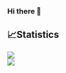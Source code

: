 ### Hi there 👋

## 📈Statistics
<div>
  <img src="https://github-readme-stats.vercel.app/api?username=ZihanChen821&show_icons=true" />
</div>
<div>
  <img src="https://github-readme-streak-stats.herokuapp.com/?user=ZihanChen821&show_icons=true" />
</div>

<!--
**ZihanChen821/ZihanChen821** is a ✨ _special_ ✨ repository because its `README.md` (this file) appears on your GitHub profile.

Here are some ideas to get you started:

- 🔭 I’m currently working on ...
- 🌱 I’m currently learning ...
- 👯 I’m looking to collaborate on ...
- 🤔 I’m looking for help with ...
- 💬 Ask me about ...
- 📫 How to reach me: ...
- 😄 Pronouns: ...
- ⚡ Fun fact: ...
-->
